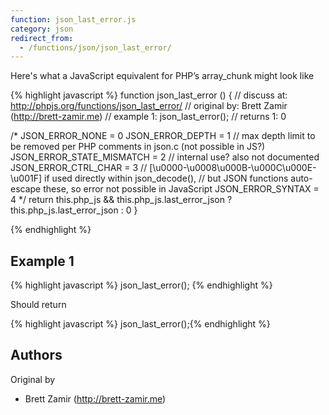 ```yaml
---
function: json_last_error.js
category: json
redirect_from:
  - /functions/json/json_last_error/
---
```


<!-- WARNING! This file is auto generated by `npm run web:inject`, do not edit by hand -->

Here's what a JavaScript equivalent for PHP’s array_chunk might look like

{% highlight javascript %}
function json_last_error () {
  //  discuss at: http://phpjs.org/functions/json_last_error/
  // original by: Brett Zamir (http://brett-zamir.me)
  //   example 1: json_last_error();
  //   returns 1: 0

  /*
      JSON_ERROR_NONE = 0
      JSON_ERROR_DEPTH = 1 // max depth limit to be removed per PHP comments in json.c (not possible in JS?)
      JSON_ERROR_STATE_MISMATCH = 2 // internal use? also not documented
      JSON_ERROR_CTRL_CHAR = 3 // [\u0000-\u0008\u000B-\u000C\u000E-\u001F] if used directly within json_decode(),
                                      // but JSON functions auto-escape these, so error not possible in JavaScript
      JSON_ERROR_SYNTAX = 4
      */
  return this.php_js && this.php_js.last_error_json ? this.php_js.last_error_json : 0
}

{% endhighlight %}

## Example 1

{% highlight javascript %}
json_last_error();
{% endhighlight %}

Should return

{% highlight javascript %}
json_last_error();{% endhighlight %}


## Authors


Original by

- Brett Zamir (http://brett-zamir.me)

